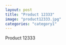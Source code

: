 ```yaml
---
layout: post
title: "Product 12333"
image: "product12333.jpg"
categories: "category1"
---
```

Product 12333
